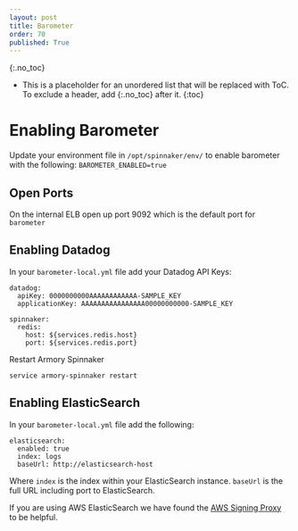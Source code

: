 ```yaml
---
layout: post
title: Barometer
order: 70
published: True
---
```

{:.no_toc}

* This is a placeholder for an unordered list that will be replaced with ToC. To exclude a header, add {:.no_toc} after it.
{:toc}


# Enabling Barometer

Update your environment file in `/opt/spinnaker/env/` to enable barometer with the following:
`BAROMETER_ENABLED=true`

## Open Ports

On the internal ELB open up port 9092 which is the default port for `barometer`

## Enabling Datadog

In your `barometer-local.yml` file add your Datadog API Keys:

```
datadog:
  apiKey: 0000000000AAAAAAAAAAAA-SAMPLE_KEY
  applicationKey: AAAAAAAAAAAAAAAA00000000000-SAMPLE_KEY

spinnaker:
  redis:
    host: ${services.redis.host}
    port: ${services.redis.port}
```

Restart Armory Spinnaker

```
service armory-spinnaker restart
```

## Enabling ElasticSearch

In your `barometer-local.yml` file add the following:
```
elasticsearch:
  enabled: true
  index: logs
  baseUrl: http://elasticsearch-host
```
Where `index` is the index within your ElasticSearch instance. `baseUrl` is the full URL including port to ElasticSearch.

If you are using AWS ElasticSearch we have found the [AWS Signing Proxy](https://hub.docker.com/r/cllunsford/aws-signing-proxy/`) to be helpful.
